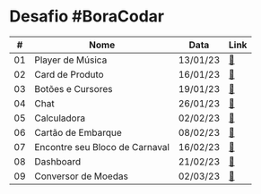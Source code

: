 # Desafio #BoraCodar

<table> 
  <thead>
    <tr>
      <th>#</th>
      <th>Nome</th>
      <th>Data</th>
      <th>Link</th>
    </tr>
  </thead>
  
  <tbody>
    <tr>
      <td>01</td>
      <td>Player de Música</td>
      <td>13/01/23</td>
      <td><a href="desafio01">🔗</a></td>
    </tr>
    <tr>
      <td>02</td>
      <td>Card de Produto</td>
      <td>16/01/23</td>
      <td><a href="desafio02">🔗</a></td>
    </tr>
    <tr>
      <td>03</td>
      <td>Botões e Cursores</td>
      <td>19/01/23</td>
      <td><a href="desafio03">🔗</a></td>
    </tr>
    <tr>
      <td>04</td>
      <td>Chat</td>
      <td>26/01/23</td>
      <td><a href="desafio04">🔗</a></td>
    </tr>
    <tr>
      <td>05</td>
      <td>Calculadora</td>
      <td>02/02/23</td>
      <td><a href="desafio05">🔗</a></td>
    </tr>
    <tr>
      <td>06</td>
      <td>Cartão de Embarque</td>
      <td>08/02/23</td>
      <td><a href="desafio06">🔗</a></td>
    </tr>
    <tr>
      <td>07</td>
      <td>Encontre seu Bloco de Carnaval</td>
      <td>16/02/23</td>
      <td><a href="desafio07">🔗</a></td>
    </tr>
    <tr>
      <td>08</td>
      <td>Dashboard</td>
      <td>21/02/23</td>
      <td><a href="desafio08">🔗</a></td>
    </tr>
    <tr>
      <td>09</td>
      <td>Conversor de Moedas</td>
      <td>02/03/23</td>
      <td><a href="desafio09">🔗</a></td>
    </tr>
  </tbody>
</table>
